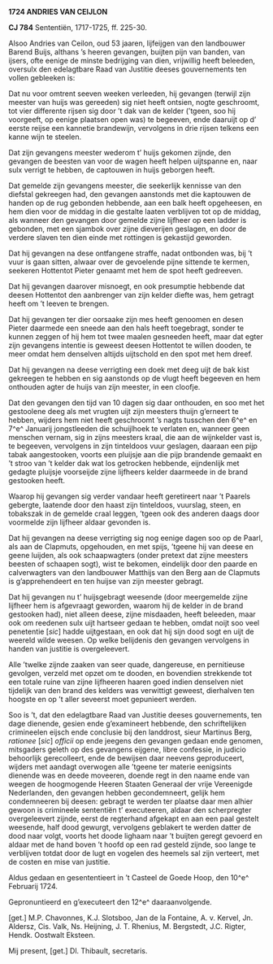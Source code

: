 **1724 ANDRIES VAN CEIJLON**

**CJ 784** Sententiën, 1717-1725, ff. 225-30.

Alsoo Andries van Ceilon, oud 53 jaaren, lijfeijgen van den landbouwer
Barend Buijs, althans ’s heeren gevangen, buijten pijn van banden, van
ijsers, ofte eenige de minste bedrijging van dien, vrijwillig heeft
beleeden, oversulx den edelagtbare Raad van Justitie deeses
gouvernements ten vollen gebleeken is:

Dat nu voor omtrent seeven weeken verleeden, hij gevangen (terwijl zijn
meester van huijs was gereeden) sig niet heeft ontsien, nogte
geschroomt, tot vier differente rijsen sig door ’t dak van de kelder
(’tgeen, soo hij voorgeeft, op eenige plaatsen open was) te begeeven,
ende daaruijt op d’ eerste reijse een kannetie brandewijn, vervolgens in
drie rijsen telkens een kanne wijn te steelen.

Dat zijn gevangens meester wederom t’ huijs gekomen zijnde, den gevangen
de beesten van voor de wagen heeft helpen uijtspanne en, naar sulx
verrigt te hebben, de captouwen in huijs geborgen heeft.

Dat gemelde zijn gevangens meester, die seekerlijk kennisse van den
diefstal gekreegen had, den gevangen aanstonds met die kaptouwen de
handen op de rug gebonden hebbende, aan een balk heeft opgeheesen, en
hem dien voor de middag in die gestalte laaten verblijven tot op de
middag, als wanneer den gevangen door gemelde zijne lijfheer op een
ladder is gebonden, met een sjambok over zijne dieverijen geslagen, en
door de verdere slaven ten dien einde met rottingen is gekastijd
geworden.

Dat hij gevangen na dese ontfangene straffe, nadat ontbonden was, bij ’t
vuur is gaan sitten, alwaar over de gevoelende pijne sittende te kermen,
seekeren Hottentot Pieter genaamt met hem de spot heeft gedreeven.

Dat hij gevangen daarover misnoegt, en ook presumptie hebbende dat
deesen Hottentot den aanbrenger van zijn kelder diefte was, hem getragt
heeft om ’t leeven te brengen.

Dat hij gevangen ter dier oorsaake zijn mes heeft genoomen en desen
Pieter daarmede een sneede aan den hals heeft toegebragt, sonder te
kunnen zeggen of hij hem tot twee maalen gesneeden heeft, maar dat egter
zijn gevangens intentie is geweest deesen Hottentot te willen dooden, te
meer omdat hem denselven altijds uijtschold en den spot met hem dreef.

Dat hij gevangen na deese verrigting een doek met deeg uijt de bak kist
gekreegen te hebben en sig aanstonds op de vlugt heeft begeeven en hem
onthouden agter de huijs van zijn meester, in een cloofje.

Dat den gevangen den tijd van 10 dagen sig daar onthouden, en soo met
het gestoolene deeg als met vrugten uijt zijn meesters thuijn g’erneert
te hebben, wijders hem niet heeft geschroomt ’s nagts tusschen den 6^e^
en 7^e^ Januarij jongstleeden die schuijlhoek te verlaten en, wanneer
geen menschen vernam, sig in zijns meesters kraal, die aan de wijnkelder
vast is, te begeeven, vervolgens in zijn tinteldoos vuur geslagen,
daaraan een pijp tabak aangestooken, voorts een pluijsje aan die pijp
brandende gemaakt en ’t stroo van ’t kelder dak wat los getrocken
hebbende, eijndenlijk met gedagte pluijsje voorseijde zijne lijfheers
kelder daarmeede in de brand gestooken heeft.

Waarop hij gevangen sig verder vandaar heeft geretireert naar ’t Paarels
gebergte, laatende door den haast zijn tinteldoos, vuurslag, steen, en
tobakszak in de gemelde craal leggen, ’tgeen ook des anderen daags door
voormelde zijn lijfheer aldaar gevonden is.

Dat hij gevangen na deese verrigting sig nog eenige dagen soo op de
Paarl, als aan de Clapmuts, opgehouden, en met spijs, ’tgeene hij van
deese en geene luijden, als ook schaapwagters (onder pretext dat zijne
meesters beesten of schaapen sogt), wist te bekomen, eindelijk door den
paarde en calverwagters van den landbouwer Matthijs van den Berg aan de
Clapmuts is g’apprehendeert en ten huijse van zijn meester gebragt.

Dat hij gevangen nu t’ huijsgebragt weesende (door meergemelde zijne
lijfheer hem is afgevraagt geworden, waarom hij de kelder in de brand
gestooken had), niet alleen deese, zijne misdaaden, heeft beleeden, maar
ook om reedenen sulx uijt hartseer gedaan te hebben, omdat noijt soo
veel penetentie \[*sic*\] hadde uijtgestaan, en ook dat hij sijn dood
sogt en uijt de weereld wilde weesen. Op welke belijdenis den gevangen
vervolgens in handen van justitie is overgeleevert.

Alle ’twelke zijnde zaaken van seer quade, dangereuse, en pernitieuse
gevolgen, verzeld met opzet om te dooden, en bovendien strekkende tot
een totale ruine van zijne lijfheeren haaren goed indien denselven niet
tijdelijk van den brand des kelders was verwittigt geweest, dierhalven
ten hoogste en op ’t aller seveerst moet gepunieert werden.

Soo is ’t, dat den edelagtbare Raad van Justitie deeses gouvernements,
ten dage dienende, gesien ende g’examineert hebbende, den schriftelijken
crimineelen eijsch ende conclusie bij den landdrost, sieur Martinus
Berg, *rationee* \[*sic*\] *officii* op ende jeegens den gevangen gedaan
ende genomen, mitsgaders geleth op des gevangens eijgene, libre
confessie, in judicio behoorlijk gerecolleert, ende de bewijsen daar
neevens geproduceert, wijders met aandagt overwogen alle ’tgeene ter
materie eenigsints dienende was en deede moveeren, doende regt in den
naame ende van weegen de hoogmogende Heeren Staaten Generaal der vrije
Vereenigde Nederlanden, den gevangen hebben gecondemneert, gelijk hem
condemneeren bij deesen: gebragt te werden ter plaatse daar men alhier
gewoon is crimineele sententiën t’ executeeren, aldaar den scherpregter
overgeleevert zijnde, eerst de regterhand afgekapt en aan een paal
gestelt weesende, half dood gewurgt, vervolgens geblakert te werden
datter de dood naar volgt, voorts het doode lighaam naar ’t buijten
geregt gevoerd en aldaar met de hand boven ’t hoofd op een rad gesteld
zijnde, soo lange te verblijven totdat door de lugt en vogelen des
heemels sal zijn verteert, met de costen en mise van justitie.

Aldus gedaan en gesententieert in ’t Casteel de Goede Hoop, den 10^e^
Februarij 1724.

Gepronuntieerd en g’executeert den 12^e^ daaraanvolgende.

\[get.\] M.P. Chavonnes, K.J. Slotsboo, Jan de la Fontaine, A. v.
Kervel, Jn. Aldersz, Cis. Valk, Ns. Heijning, J. T. Rhenius, M.
Bergstedt, J.C. Rigter, Hendk. Oostwalt Eksteen.

Mij present, \[get.\] Dl. Thibault, secretaris.

